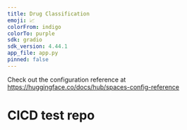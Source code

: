 ```yaml
---
title: Drug Classification
emoji: 📈
colorFrom: indigo
colorTo: purple
sdk: gradio
sdk_version: 4.44.1
app_file: app.py
pinned: false
---
```


Check out the configuration reference at https://huggingface.co/docs/hub/spaces-config-reference

# CICD test repo
